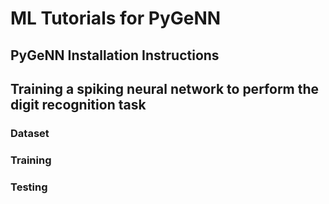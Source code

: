 # ML Tutorials for PyGeNN

## PyGeNN Installation Instructions

## Training a spiking neural network to perform the digit recognition task

### Dataset

### Training

### Testing 